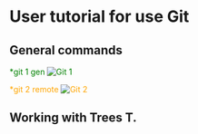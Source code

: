 # User tutorial for use Git
## General commands
<span style="color:green">*git 1 gen
![Git 1](https://i.imgur.com/PWn4v5c.png)

<span style="color:orange">*git 2 remote
![Git 2](https://i.imgur.com/rAknElf.png)

## Working with Trees T.